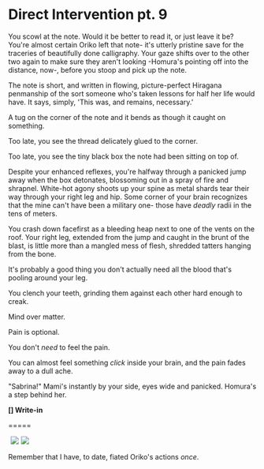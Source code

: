 # Direct Intervention pt. 9

You scowl at the note. Would it be better to read it, or just leave it be? You're almost certain Oriko left that note- it's utterly pristine save for the traceries of beautifully done calligraphy. Your gaze shifts over to the other two again to make sure they aren't looking -Homura's pointing off into the distance, now-, before you stoop and pick up the note.

The note is short, and written in flowing, picture-perfect Hiragana penmanship of the sort someone who's taken lessons for half her life would have. It says, simply, 'This was, and remains, necessary.'

A tug on the corner of the note and it bends as though it caught on something.

Too late, you see the thread delicately glued to the corner.

Too late, you see the tiny black box the note had been sitting on top of.

Despite your enhanced reflexes, you're halfway through a panicked jump away when the box detonates, blossoming out in a spray of fire and shrapnel. White-hot agony shoots up your spine as metal shards tear their way through your right leg and hip. Some corner of your brain recognizes that the mine can't have been a military one- those have *deadly* radii in the tens of meters.

You crash down facefirst as a bleeding heap next to one of the vents on the roof. Your right leg, extended from the jump and caught in the brunt of the blast, is little more than a mangled mess of flesh, shredded tatters hanging from the bone.

It's probably a good thing you don't actually need all the blood that's pooling around your leg.

You clench your teeth, grinding them against each other hard enough to creak.

Mind over matter.

Pain is optional.

You don't *need* to feel the pain.

You can almost feel something *click* inside your brain, and the pain fades away to a dull ache.

"Sabrina!" Mami's instantly by your side, eyes wide and panicked. Homura's a step behind her.

**\[] Write-in**

\=====

![](data:image/gif;base64,R0lGODlhAQABAIAAAAAAAP///yH5BAEAAAAALAAAAAABAAEAAAIBRAA7) ![](http://i.imgur.com/guGYQNk.gif)![](data:image/gif;base64,R0lGODlhAQABAIAAAAAAAP///yH5BAEAAAAALAAAAAABAAEAAAIBRAA7) ![](http://i.imgur.com/xXZkwaI.gif)​

Remember that I have, to date, fiated Oriko's actions *once*.
